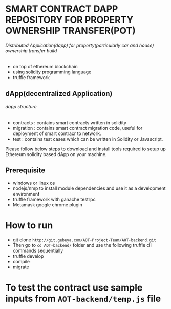 # SMART CONTRACT DAPP REPOSITORY FOR PROPERTY OWNERSHIP TRANSFER(POT)

###### Distributed Application(dapp) for property(particularly car and house) ownership transfer build
  - on top of ethereum blockchain
  - using solidity programming language
  - truffle framework

## dApp(decentralized Application)

###### dapp structure
- contracts : contains smart contracts written in solidity
- migration : contains smart contract migration code, useful for deployment of smart contracr to network.
- test : contains test cases which can be written in Solidity or Javascript.  

Please follow below steps to download and install tools required to setup up Ethereum solidity based dApp on your machine.

## Prerequisite
- windows or linux os
- nodejs/nmp to install module dependencies and use it as a development environment
- truffle framework with ganache testrpc
- Metamask google chrome plugin

# How to run
 - git clone `http://git.gebeya.com/AOT-Project-Team/AOT-backend.git`
 - Then go to `cd AOT-backend/` folder and use the following truffle cli commands sequentially
 - truffle develop
 - compile
 - migrate

# To test the contract use sample inputs from `AOT-backend/temp.js` file
